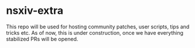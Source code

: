 # nsxiv-extra

This repo will be used for hosting community patches, user scripts, tips and
tricks etc. As of now, this is under construction, once we have everything
stabilized PRs will be opened.
